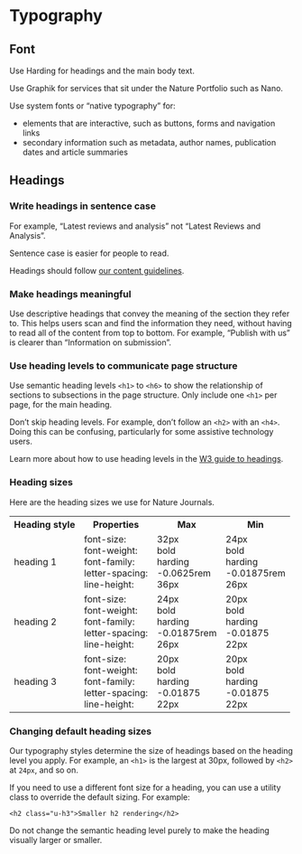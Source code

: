 # Typography

## Font

Use Harding for headings and the main body text.

Use Graphik for services that sit under the Nature Portfolio such as Nano.

Use system fonts or “native typography” for:

- elements that are interactive, such as buttons, forms and navigation links
- secondary information such as metadata, author names, publication dates and article summaries

## Headings

### Write headings in sentence case

For example, “Latest reviews and analysis” not “Latest Reviews and Analysis”.

Sentence case is easier for people to read.

Headings should follow [our content guidelines](https://elements.springernature.com/nature/content).

### Make headings meaningful

Use descriptive headings that convey the meaning of the section they refer to. This helps users scan and find the information they need, without having to read all of the content from top to bottom.
For example, “Publish with us” is clearer than “Information on submission”.

### Use heading levels to communicate page structure

Use semantic heading levels `<h1>` to `<h6>` to show the relationship of sections to subsections in the page structure.
Only include one `<h1>` per page, for the main heading.

Don’t skip heading levels. For example, don’t follow an `<h2>` with an `<h4>`. Doing this can be confusing, particularly for some assistive technology users.

Learn  more about how to use heading levels in the [W3 guide to headings](https://www.w3.org/WAI/tutorials/page-structure/headings/).

### Heading sizes

Here are the heading sizes we use for Nature Journals.

<table>
        <tr>
                <th>
                       Heading style
                </th>
                <th>
                       Properties
                </th>
                <th>
                       Max
                </th>
                <th>
                       Min
                </th>
        </tr>
        <tr>
                <td>
                       heading 1
                </td>
                <td>
                       font-size: <br />
                       font-weight: <br />
                       font-family: <br />
                       letter-spacing: <br />
                       line-height: <br />
                </td>
                <td>
                       32px <br />
                       bold <br />
                       harding <br />
                       -0.0625rem <br />
                       36px <br />
                </td>
                <td>
                       24px <br />
                       bold <br />
                       harding <br />
                       -0.01875rem <br />
                       26px <br />
                </td>
        </tr>
        <tr>
                <td>
                       heading 2
                </td>
                <td>
                       font-size: <br />
                       font-weight: <br />
                       font-family: <br />
                       letter-spacing: <br />
                       line-height: <br />
                </td>
                <td>
                       24px <br />
                       bold <br />
                       harding <br />
                       -0.01875rem <br />
                       26px <br />
                </td>
                <td>
                       20px <br />
                       bold <br />
                       harding <br />
                       -0.01875 <br />
                       22px <br />
                </td>
        </tr>
        <tr>
                <td>
                       heading 3
                </td>
                <td>
                       font-size: <br />
                       font-weight: <br />
                       font-family: <br />
                       letter-spacing: <br />
                       line-height: <br />
                </td>
                <td>
                       20px <br />
                       bold <br />
                       harding <br />
                       -0.01875 <br />
                       22px <br />
                </td>
                <td>
                       20px <br />
                       bold <br />
                       harding <br />
                       -0.01875 <br />
                       22px <br />
                </td>
        </tr>
</table>

### Changing default heading sizes

Our typography styles determine the size of headings based on the heading level you apply. For example, an `<h1>` is the largest at 30px, followed by `<h2>` at `24px`, and so on.

If you need to use a different font size for a heading, you can use a utility class to override the default sizing. For example:

```
<h2 class="u-h3">Smaller h2 rendering</h2>
```
Do not change the semantic heading level purely to make the heading visually larger or smaller.

